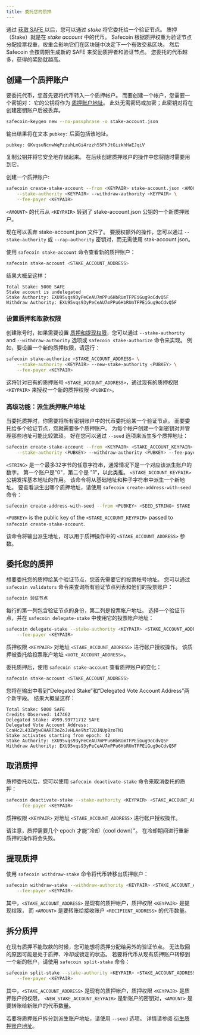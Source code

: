 ```yaml
---
title: 委托您的质押
---
```


通过 [ 获取 SAFE ](transfer-tokens.md) 以后，您可以通过 _stake_ 将它委托给一个验证节点。 质押（Stake）就是在 _stake account_ 中的代币。 Safecoin 根据质押权重为验证节点分配投票权重，权重会影响它们在区块链中决定下一个有效交易区块。 然后 Safecoin 会按周期生成新的 SAFE 来奖励质押者和验证节点。 您委托的代币越多，获得的奖励就越高。

## 创建一个质押账户
要委托代币，您首先要将代币转入一个质押帐户。 而要创建一个帐户，您需要一个密钥对： 它的公钥将作为 [质押账户地址](../staking/stake-accounts.md#account-address)。 此处无需密码或加密；此密钥对将在创建密钥账户后被丢弃。

```bash
safecoin-keygen new --no-passphrase -o stake-account.json
```

输出结果将在文本 `pubkey:` 后面包括该地址。

```text
pubkey: GKvqsuNcnwWqPzzuhLmGi4rzzh55FhJtGizkhHaEJqiV
```

复制公钥并将它安全地存储起来。 在后续创建质押账户的操作中您将随时需要用到它。

创建一个质押账户:

```bash
safecoin create-stake-account --from <KEYPAIR> stake-account.json <AMOUNT> \
    --stake-authority <KEYPAIR> --withdraw-authority <KEYPAIR> \
    --fee-payer <KEYPAIR>
```

`<AMOUNT>` 的代币从 `<KEYPAIR>` 转到了 stake-account.json 公钥的一个新质押账户。

现在可以丢弃 stake-account.json 文件了。 要授权额外的操作，您可以通过 `--stake-authority` 或 `--rap-authority` 密钥对，而无需使用 stak-account.json。

使用 `safecoin stake-account` 命令查看新的质押账户：

```bash
safecoin stake-account <STAKE_ACCOUNT_ADDRESS>
```

结果大概呈这样：

```text
Total Stake: 5000 SAFE
Stake account is undelegated
Stake Authority: EXU95vqs93yPeCeAU7mPPu6HbRUmTFPEiGug9oCdvQ5F
Withdraw Authority: EXU95vqs93yPeCeAU7mPPu6HbRUmTFPEiGug9oCdvQ5F
```

### 设置质押和取款权限
创建账号时，如果需要设置 [质押和提现权限](../staking/stake-accounts.md#understanding-account-authorities)，您可以通过 `--stake-authority` and `--withdraw-authority` 选项或 `safecoin stake-authorize` 命令来实现。 例如，要设置一个新的质押权限，请运行：

```bash
safecoin stake-authorize <STAKE_ACCOUNT_ADDRESS> \
    --stake-authority <KEYPAIR> --new-stake-authority <PUBKEY> \
    --fee-payer <KEYPAIR>
```

这将针对已有的质押账号 `<STAKE_ACCOUNT_ADDRESS>`，通过现有的质押权限 `<KEYPAIR>` 来授权一个新的质押权限 `<PUBKEY>`。

### 高级功能：派生质押账户地址

当委托质押时，你需要将所有密钥账户中的代币委托给某一个验证节点。 而要委托给多个验证节点，您就需要多个质押账户。 为每个帐户创建一个新密钥对并管理那些地址可能比较繁琐。 好在您可以通过 `--seed` 选项来派生多个质押地址：

```bash
safecoin create-stake-account --from <KEYPAIR> <STAKE_ACCOUNT_KEYPAIR> --seed <STRING> <AMOUNT> \
    --stake-authority <PUBKEY> --withdraw-authority <PUBKEY> --fee-payer <KEYPAIR>
```

`<STRING>` 是一个最多32字节的任意字符串，通常情况下是一个对应该派生账户的数字。 第一个账户是"0"，第二个是 "1"，以此类推。 `<STAKE_ACCOUNT_KEYPAIR>` 公钥发挥基本地址的作用。 该命令将从基础地址和种子字符串中派生一个新地址。 要查看派生出哪个质押地址，请使用 `safecoin create-address-with-seed`命令：

```bash
safecoin create-address-with-seed --from <PUBKEY> <SEED_STRING> STAKE
```

`<PUBKEY>` is the public key of the `<STAKE_ACCOUNT_KEYPAIR>` passed to `safecoin create-stake-account`.

该命令将输出派生地址，可以用于质押操作中的 `<STAKE_ACCOUNT_ADDRESS>` 参数。

## 委托您的质押

想要委托您的质押给某个验证节点，您首先需要它的投票帐号地址。 您可以通过 `safecoin validators` 命令来查询所有验证节点列表和他们的投票账户：

```bash
safecoin 验证节点
```

每行的第一列包含验证节点的身份，第二列是投票帐户地址。 选择一个验证节点，并在 `safecoin delegate-stake` 中使用它的投票帐户地址：

```bash
safecoin delegate-stake --stake-authority <KEYPAIR> <STAKE_ACCOUNT_ADDRESS> <VOTE_ACCOUNT_ADDRESS> \
    --fee-payer <KEYPAIR>
```

质押权限 `<KEYPAIR>` 对地址 `<STAKE_ACCOUNT_ADDRESS>` 进行帐户授权操作。 该质押被委托给投票账户地址 `<VOTE_ACCOUNT_ADDRESS>`。

委托质押后，使用 `safecoin stake-account` 查看质押账户的变化：

```bash
safecoin stake-account <STAKE_ACCOUNT_ADDRESS>
```

您将在输出中看到“Delegated Stake”和“Delegated Vote Account Address”两个新字段。 结果大概呈这样：

```text
Total Stake: 5000 SAFE
Credits Observed: 147462
Delegated Stake: 4999.99771712 SAFE
Delegated Vote Account Address: CcaHc2L43ZWjwCHART3oZoJvHLAe9hzT2DJNUpBzoTN1
Stake activates starting from epoch: 42
Stake Authority: EXU95vqs93yPeCeAU7mPPu6HbRUmTFPEiGug9oCdvQ5F
Withdraw Authority: EXU95vqs93yPeCeAU7mPPu6HbRUmTFPEiGug9oCdvQ5F
```

## 取消质押

质押委托以后，您可以使用 `safecoin deactivate-stake` 命令来取消委托的质押：

```bash
safecoin deactivate-stake --stake-authority <KEYPAIR> <STAKE_ACCOUNT_ADDRESS> \
    --fee-payer <KEYPAIR>
```

质押权限 `<KEYPAIR>` 对地址 `<STAKE_ACCOUNT_ADDRESS>` 进行帐户授权操作。

请注意，质押需要几个 epoch 才能“冷却（cool down）”。 在冷却期间进行重新质押的操作将会失败。

## 提现质押

使用 `safecoin withdraw-stake` 命令将代币转移出质押帐户：

```bash
safecoin withdraw-stake --withdraw-authority <KEYPAIR> <STAKE_ACCOUNT_ADDRESS> <RECIPIENT_ADDRESS> <AMOUNT> \
    --fee-payer <KEYPAIR>
```

其中，`<STAKE_ACCOUNT_ADDRESS>` 是现有的质押帐户，质押权限 `<KEYPAIR>` 是提现权限， 而 `<AMOUNT>` 是要转账给接收账户 `<RECIPIENT_ADDRESS>` 的代币数量。

## 拆分质押

在现有质押不能取款的时候，您可能想将质押分配给另外的验证节点。 无法取回的原因可能是处于质押、冷却或锁定的状态。 若要将代币从现有质押账户转移到一个新的帐户，请使用 `safecoin split-stake` 命令：

```bash
safecoin split-stake --stake-authority <KEYPAIR> <STAKE_ACCOUNT_ADDRESS> <NEW_STAKE_ACCOUNT_KEYPAIR> <AMOUNT> \
    --fee-payer <KEYPAIR>
```

其中，`<STAKE_ACCOUNT_ADDRESS>` 是现有的质押帐户，质押权限 `<KEYPAIR>` 是质押账户的权限， `<NEW_STAKE_ACCOUNT_KEYPAIR>` 是新账户的密钥对，`<AMOUNT>` 是要转账给新账户的代币数量。

若要将质押账户拆分到派生账户地址，请使用 `--seed` 选项。 详情请参阅 [衍生质押账户地址](#advanced-derive-stake-account-addresses)。
